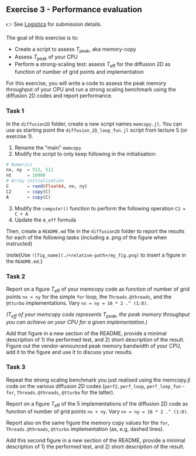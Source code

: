 <!--This file was generated, do not modify it.-->
## Exercise 3 - **Performance evaluation**

👉 See [Logistics](/logistics/#submission) for submission details.

The goal of this exercise is to:
- Create a script to assess $T_\mathrm{peak}$, aka memory-copy
- Assess $T_\mathrm{peak}$ of your CPU
- Perform a strong-scaling test: assess $T_\mathrm{eff}$ for the diffusion 2D as function of number of grid points and implementation

For this exercise, you will write a code to assess the peak memory throughput of your CPU and run a strong scaling benchmark using the diffusion 2D codes and report performance.

### Task 1

In the `diffusion2D` folder, create a new script names `memcopy.jl`. You can use as starting point the `diffusion_2D_loop_fun.jl` script from lecture 5 (or exercise 1).

1. Rename the "main" `memcopy`
2. Modify the script to only keep following in the initialisation:
  ```julia
  # Numerics
  nx, ny  = 512, 512
  nt      = 10000
  # Array initialisation
  C       = rand(Float64, nx, ny)
  C2      = copy(C)
  A       = copy(C)
  ```
3. Modify the `compute!()` function to perform the following operation `C2 = C + A`
4. Update the `A_eff` formula

Then, create a `README.md` file in the `diffusion2D` folder to report the results for each of the following tasks (including a .png of the figure when instructed)

\note{Use `![fig_name](./<relative-path>/my_fig.png)` to insert a figure in the `README.md`.}

### Task 2

Report on a figure $T_\mathrm{eff}$ of your memcopy code as function of number of grid points `nx × ny` for the simple `for` loop, the `Threads.@threads`, and the `@tturbo` implementations. Vary `nx = ny = 16 * 2 .^ (1:8)`.

_($T_\mathrm{eff}$ of your memcopy code represents $T_\mathrm{peak}$, the peak memory throughput you can achieve on your CPU for a given implementation.)_

Add that figure in a new section of the README, provide a minimal description of 1) the performed test, and 2) short description of the result. Figure out the vendor-announced peak memory bandwidth of your CPU, add it to the figure and use it to discuss your results.

### Task 3

Repeat the strong scaling benchmark you just realised using the memcopy.jl code on the various diffusion 2D codes (`perf2`, `perf_loop`, `perf_loop_fun` - `for`, `Threads.@threads`, `@tturbo` for the latter).

Report on a figure $T_\mathrm{eff}$ of the 5 implementations of the diffusion 2D code as function of number of grid points `nx × ny`. Vary `nx = ny = 16 * 2 .^ (1:8)`.

Report also on the same figure the memory copy values for the `for`, `Threads.@threads`, `@tturbo` implementation (as, e.g, dashed lines).

Add this second figure in a new section of the README, provide a minimal description of 1) the performed test, and 2) short description of the result.

